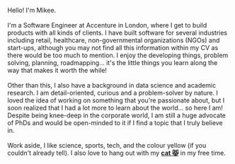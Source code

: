 Hello! I'm Mikee.
\
\
I'm a Software Engineer at Accenture in London, where I get to build products with all kinds of clients. I have built software for several industries including retail, healthcare, non-governmental organizations (NGOs) and start-ups, although you may not find all this information within my CV as there would be too much to mention. I enjoy the developing things, problem solving, planning, roadmapping... it's the little things you learn along the way that makes it worth the while!
\
\
Other than this, I also have a background in data science and academic research. I am detail-oriented, curious and a problem-solver by nature. I loved the idea of working on something that you're passionate about, but I soon realized that I had a lot more to learn about the world... so here I am! Despite being knee-deep in the corporate world, I am still a huge advocate of PhDs and would be open-minded to it if I find a topic that I truly believe in.
\
\
Work aside, I like science, sports, tech, and the colour yellow (if you couldn't already tell). I also love to hang out with my **[cat 😾](/cat/)** in my free time.
